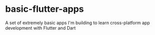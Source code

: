 # basic-flutter-apps
A set of extremely basic apps I'm building to learn cross-platform app development with Flutter and Dart
